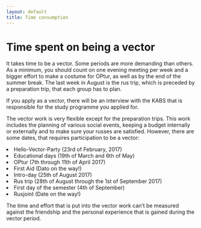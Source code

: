 ```yaml
---
layout: default
title: Time consumption
---
```

<h1>Time spent on being a vector</h1>

<div id="poster-image" style="background-image: url('/static/img/t2.jpg');">
</div>

<p>It takes time to be a vector. Some periods are more demanding than others. As a minimum, you should count on one evening meeting per week and a bigger effort to make a costume for OPtur, as well as by the end of the summer break. The last week in August is the rus trip, which is preceded by a preparation trip, that each group has to plan.</p>

<p>If you apply as a vector, there will be an interview with the KABS that is responsible for the study programme you applied for.</p> 

<p>The vector work is very flexible except for the preparation trips. This work includes the planning of various social events, keeping a budget internally or externally and to make sure your russes are satisfied. However, there are some dates, that requires participation to be a vector: </p>

<li>Hello-Vector-Party (23rd of February, 2017)</li>
<li>Educational days (19th of March and 6th of May)</li>
<li>OPtur (7th through 11th of April 2017)</li>
<li>First Aid (Dato on the way!)</li>
<li>Intro-day (25th of August 2017)</li>
<li>Rus trip (28th of August through the 1st of September 2017)</li>
<li>First day of the semester (4th of September)</li>
<li>Rusjoint (Date on the way!)</li>

<p>The time and effort that is put into the vector work can’t be measured against the friendship and the personal experience that is gained during the vector period.</p>
